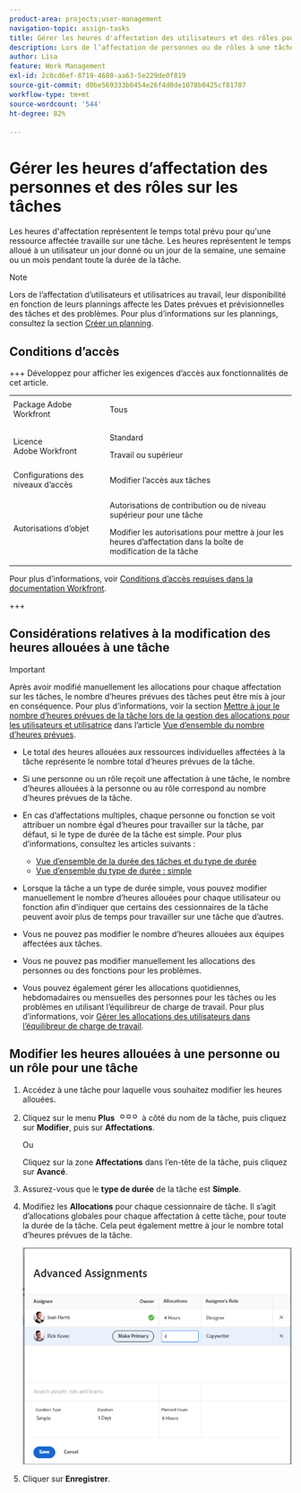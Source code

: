 ```yaml
---
product-area: projects;user-management
navigation-topic: assign-tasks
title: Gérer les heures d'affectation des utilisateurs et des rôles pour les tâches
description: Lors de l’affectation de personnes ou de rôles à une tâche, un certain nombre d’heures de travail leur sont allouées pour accomplir la tâche. Vous pouvez modifier manuellement le nombre d’heures allouées à chaque personne ou fonction lors de l’affectation à une tâche, lorsque le type de durée de la tâche est Simple.
author: Lisa
feature: Work Management
exl-id: 2c0cd6ef-8719-4680-aa63-5e229de0f819
source-git-commit: d0be569333b0454e26f4d0de1078b0425cf81707
workflow-type: tm+mt
source-wordcount: '544'
ht-degree: 82%

---
```


# Gérer les heures d’affectation des personnes et des rôles sur les tâches

Les heures d&#39;affectation représentent le temps total prévu pour qu&#39;une ressource affectée travaille sur une tâche. Les heures représentent le temps alloué à un utilisateur un jour donné ou un jour de la semaine, une semaine ou un mois pendant toute la durée de la tâche.

>[!NOTE]
>
>Lors de l’affectation d’utilisateurs et utilisatrices au travail, leur disponibilité en fonction de leurs plannings affecte les Dates prévues et prévisionnelles des tâches et des problèmes. Pour plus d’informations sur les plannings, consultez la section [Créer un planning](../../../administration-and-setup/set-up-workfront/configure-timesheets-schedules/create-schedules.md).

## Conditions d’accès

+++ Développez pour afficher les exigences d’accès aux fonctionnalités de cet article.

<table style="table-layout:auto"> 
 <col> 
 <col> 
 <tbody> 
  <tr> 
   <td>Package Adobe Workfront</td> 
   <td> <p>Tous</p> </td> 
  </tr> 
  <tr> 
   <td>Licence Adobe Workfront</td> 
   <td> <p>Standard</p>
   <p>Travail ou supérieur</p>
   </td> 
  </tr> 
  <tr> 
   <td>Configurations des niveaux d’accès</td> 
   <td>Modifier l’accès aux tâches</td> 
  </tr> 
  <tr> 
   <td>Autorisations d’objet</td>
   <td><p>Autorisations de contribution ou de niveau supérieur pour une tâche</p>
   <p>Modifier les autorisations pour mettre à jour les heures d’affectation dans la boîte de modification de la tâche</p></td>
  </tr>
 </tbody>
</table>

Pour plus d’informations, voir [Conditions d’accès requises dans la documentation Workfront](/help/quicksilver/administration-and-setup/add-users/access-levels-and-object-permissions/access-level-requirements-in-documentation.md).

+++

## Considérations relatives à la modification des heures allouées à une tâche

>[!IMPORTANT]
>
>Après avoir modifié manuellement les allocations pour chaque affectation sur les tâches, le nombre d’heures prévues des tâches peut être mis à jour en conséquence. Pour plus d’informations, voir la section [Mettre à jour le nombre d’heures prévues de la tâche lors de la gestion des allocations pour les utilisateurs et utilisatrice](../../../manage-work/tasks/task-information/planned-hours.md#update) dans l’article [Vue d’ensemble du nombre d’heures prévues](../../../manage-work/tasks/task-information/planned-hours.md).

* Le total des heures allouées aux ressources individuelles affectées à la tâche représente le nombre total d’heures prévues de la tâche.
* Si une personne ou un rôle reçoit une affectation à une tâche, le nombre d’heures allouées à la personne ou au rôle correspond au nombre d’heures prévues de la tâche.
* En cas d’affectations multiples, chaque personne ou fonction se voit attribuer un nombre égal d’heures pour travailler sur la tâche, par défaut, si le type de durée de la tâche est simple. Pour plus d’informations, consultez les articles suivants :

   * [Vue d’ensemble de la durée des tâches et du type de durée](../../../manage-work/tasks/taskdurtn/task-duration-and-duration-type.md)
   * [Vue d’ensemble du type de durée : simple](../../../manage-work/tasks/taskdurtn/simple-duration-type.md)

* Lorsque la tâche a un type de durée simple, vous pouvez modifier manuellement le nombre d’heures allouées pour chaque utilisateur ou fonction afin d’indiquer que certains des cessionnaires de la tâche peuvent avoir plus de temps pour travailler sur une tâche que d’autres.
* Vous ne pouvez pas modifier le nombre d’heures allouées aux équipes affectées aux tâches.
* Vous ne pouvez pas modifier manuellement les allocations des personnes ou des fonctions pour les problèmes.
* Vous pouvez également gérer les allocations quotidiennes, hebdomadaires ou mensuelles des personnes pour les tâches ou les problèmes en utilisant l’équilibreur de charge de travail. Pour plus d’informations, voir [Gérer les allocations des utilisateurs dans l’équilibreur de charge de travail](../../../resource-mgmt/workload-balancer/manage-user-allocations-workload-balancer.md).

## Modifier les heures allouées à une personne ou un rôle pour une tâche

1. Accédez à une tâche pour laquelle vous souhaitez modifier les heures allouées.
1. Cliquez sur le menu **Plus** ![](assets/qs-more-icon-on-an-object.png) à côté du nom de la tâche, puis cliquez sur **Modifier**, puis sur **Affectations**.

   Ou

   Cliquez sur la zone **Affectations** dans l’en-tête de la tâche, puis cliquez sur **Avancé**.

1. Assurez-vous que le **type de durée** de la tâche est **Simple**.
1. Modifiez les **Allocations** pour chaque cessionnaire de tâche. Il s’agit d’allocations globales pour chaque affectation à cette tâche, pour toute la durée de la tâche. Cela peut également mettre à jour le nombre total d’heures prévues de la tâche.

   ![Modifier les attributions](assets/advanced-assignments-duration-type-allocations.png)

1. Cliquer sur **Enregistrer**.
